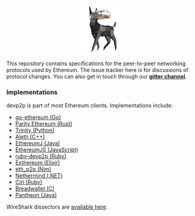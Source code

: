 <p align="center"><img src="etherdog.png"></p>

This repository contains specifications for the peer-to-peer networking protocols used by
Ethereum. The issue tracker here is for discussions of protocol changes. You can also get
in touch through our **[gitter channel](https://gitter.im/ethereum/devp2p)**.

### Implementations

devp2p is part of most Ethereum clients. Implementations include:

- [go-ethereum (Go)](https://github.com/ethereum/go-ethereum/)
- [Parity Ethereum (Rust)](https://github.com/paritytech/parity-ethereum)
- [Trinity (Python)](https://github.com/ethereum/trinity)
- [Aleth (C++)](https://github.com/ethereum/aleth)
- [EthereumJ (Java)](https://github.com/ethereum/ethereumj)
- [EthereumJS (JavaScript)](https://github.com/ethereumjs/ethereumjs-devp2p)
- [ruby-devp2p (Ruby)](https://github.com/cryptape/ruby-devp2p)
- [Exthereum (Elixir)](https://github.com/exthereum/ex_wire)
- [eth_p2p (Nim)](https://github.com/status-im/nim-eth-p2p)
- [Nethermind (.NET)](https://github.com/tkstanczak/nethermind)
- [Ciri (Ruby)](https://github.com/ciri-ethereum/ciri)
- [Breadwallet (C)](https://github.com/breadwallet/breadwallet-core)
- [Pantheon (Java)](https://github.com/PegaSysEng/pantheon)

WireShark dissectors are [available here](https://github.com/ConsenSys/ethereum-dissectors).
